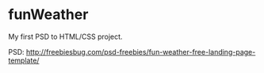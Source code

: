 # funWeather

My first PSD to HTML/CSS project.



PSD: http://freebiesbug.com/psd-freebies/fun-weather-free-landing-page-template/
